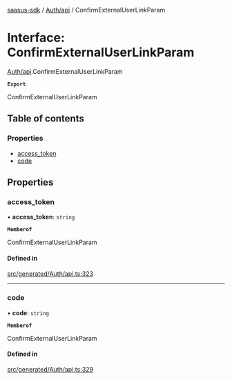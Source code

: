 [saasus-sdk](../README.md) / [Auth/api](../modules/Auth_api.md) / ConfirmExternalUserLinkParam

# Interface: ConfirmExternalUserLinkParam

[Auth/api](../modules/Auth_api.md).ConfirmExternalUserLinkParam

**`Export`**

ConfirmExternalUserLinkParam

## Table of contents

### Properties

- [access\_token](Auth_api.ConfirmExternalUserLinkParam.md#access_token)
- [code](Auth_api.ConfirmExternalUserLinkParam.md#code)

## Properties

### access\_token

• **access\_token**: `string`

**`Memberof`**

ConfirmExternalUserLinkParam

#### Defined in

[src/generated/Auth/api.ts:323](https://github.com/saasus-platform/saasus-sdk-javascript/blob/c67ac22/src/generated/Auth/api.ts#L323)

___

### code

• **code**: `string`

**`Memberof`**

ConfirmExternalUserLinkParam

#### Defined in

[src/generated/Auth/api.ts:329](https://github.com/saasus-platform/saasus-sdk-javascript/blob/c67ac22/src/generated/Auth/api.ts#L329)
